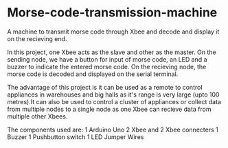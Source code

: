 # Morse-code-transmission-machine
A machine to transmit morse code through Xbee and decode and display it on the recieving end.

In this project, one Xbee acts as the slave and other as the master. On the sending node, we have a button for
input of morse code, an LED and a buzzer to indicate the entered morse code. On the recieving node, the 
morse code is decoded and displayed on the serial terminal. 

The advantage of this project is it can be used as a remote to control appliances in warehouses
and big halls as it's range is very large (upto 100 metres).It can also be used to control a cluster
of appliances or collect data from multiple nodes to a single node as one Xbee can recieve data from 
multiple other Xbees.

The components used are:
1 Arduino Uno
2 Xbee and 2 Xbee connecters
1 Buzzer
1 Pushbutton switch
1 LED
Jumper Wires
